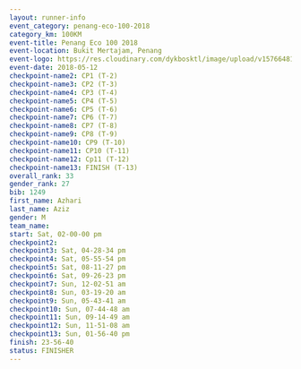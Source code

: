 ```yaml
--- 
layout: runner-info 
event_category: penang-eco-100-2018 
category_km: 100KM 
event-title: Penang Eco 100 2018 
event-location: Bukit Mertajam, Penang 
event-logo: https://res.cloudinary.com/dykbosktl/image/upload/v1576648106/Logo/Logo_lovxhg.jpg 
event-date: 2018-05-12 
checkpoint-name2: CP1 (T-2) 
checkpoint-name3: CP2 (T-3) 
checkpoint-name4: CP3 (T-4) 
checkpoint-name5: CP4 (T-5) 
checkpoint-name6: CP5 (T-6) 
checkpoint-name7: CP6 (T-7) 
checkpoint-name8: CP7 (T-8) 
checkpoint-name9: CP8 (T-9) 
checkpoint-name10: CP9 (T-10) 
checkpoint-name11: CP10 (T-11) 
checkpoint-name12: Cp11 (T-12) 
checkpoint-name13: FINISH (T-13) 
overall_rank: 33
gender_rank: 27
bib: 1249
first_name: Azhari
last_name: Aziz
gender: M
team_name: 
start: Sat, 02-00-00 pm
checkpoint2: 
checkpoint3: Sat, 04-28-34 pm
checkpoint4: Sat, 05-55-54 pm
checkpoint5: Sat, 08-11-27 pm
checkpoint6: Sat, 09-26-23 pm
checkpoint7: Sun, 12-02-51 am
checkpoint8: Sun, 03-19-20 am
checkpoint9: Sun, 05-43-41 am
checkpoint10: Sun, 07-44-48 am
checkpoint11: Sun, 09-14-49 am
checkpoint12: Sun, 11-51-08 am
checkpoint13: Sun, 01-56-40 pm
finish: 23-56-40
status: FINISHER
--- 
```

